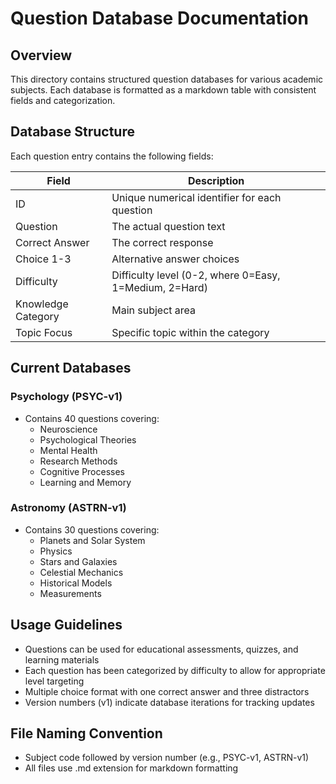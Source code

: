 # Question Database Documentation

## Overview

This directory contains structured question databases for various academic subjects. Each database is formatted as a markdown table with consistent fields and categorization.

## Database Structure

Each question entry contains the following fields:

| Field | Description |
|-------|-------------|
| ID | Unique numerical identifier for each question |
| Question | The actual question text |
| Correct Answer | The correct response |
| Choice 1-3 | Alternative answer choices |
| Difficulty | Difficulty level (0-2, where 0=Easy, 1=Medium, 2=Hard) |
| Knowledge Category | Main subject area |
| Topic Focus | Specific topic within the category |

## Current Databases

### Psychology (PSYC-v1)

- Contains 40 questions covering:
  - Neuroscience
  - Psychological Theories
  - Mental Health
  - Research Methods
  - Cognitive Processes
  - Learning and Memory

### Astronomy (ASTRN-v1)

- Contains 30 questions covering:
  - Planets and Solar System
  - Physics
  - Stars and Galaxies
  - Celestial Mechanics
  - Historical Models
  - Measurements

## Usage Guidelines

- Questions can be used for educational assessments, quizzes, and learning materials
- Each question has been categorized by difficulty to allow for appropriate level targeting
- Multiple choice format with one correct answer and three distractors
- Version numbers (v1) indicate database iterations for tracking updates

## File Naming Convention

- Subject code followed by version number (e.g., PSYC-v1, ASTRN-v1)
- All files use .md extension for markdown formatting
